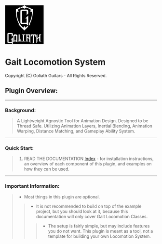 ![](Assets/Images/Goliath_Logo.jpg#Small-Image)
# Gait Locomotion System
Copyright (C) Goliath Guitars - All Rights Reserved.

## **Plugin Overview:**
---
### **Background:**
> A Lightweight Agnostic Tool for Animation Design. Designed to be Thread Safe. Utilizing Animation Layers, Inertial Blending, Animation Warping, Distance Matching, and Gameplay Ability System.
---
### **Quick Start:**
> 1. READ THE DOCUMENTATION [Index](https://github.com/GoliathGuitars/GaitLocomotionSystem/blob/main/index.md) - for installation instructions, an overview of each component of this plugin, and examples on how they can be used.
---
### **Important Information:**
> - Most things in this plugin are optional. 
>> - It is not recommended to build on top of the example project, but you should look at it, because this documentation will only cover Gait Locomotion Classes. 
>>> - The setup is fairly simple, but may include features you do not want. This plugin is meant as a tool, not a template for building your own Locomotion System.

